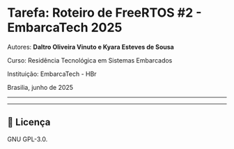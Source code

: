 
# Tarefa: Roteiro de FreeRTOS #2 - EmbarcaTech 2025

Autores: **Daltro Oliveira Vinuto e Kyara Esteves de Sousa**

Curso: Residência Tecnológica em Sistemas Embarcados

Instituição: EmbarcaTech - HBr

Brasilia, junho de 2025

---

<!-- INSIRA O CONTEÚDO DO SEU README AQUI! -->

---

## 📜 Licença
GNU GPL-3.0.
